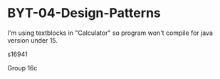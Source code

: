 # BYT-04-Design-Patterns
I'm using textblocks in "Calculator" so program won't compile for java version under 15.

s16941 

Group 16c
